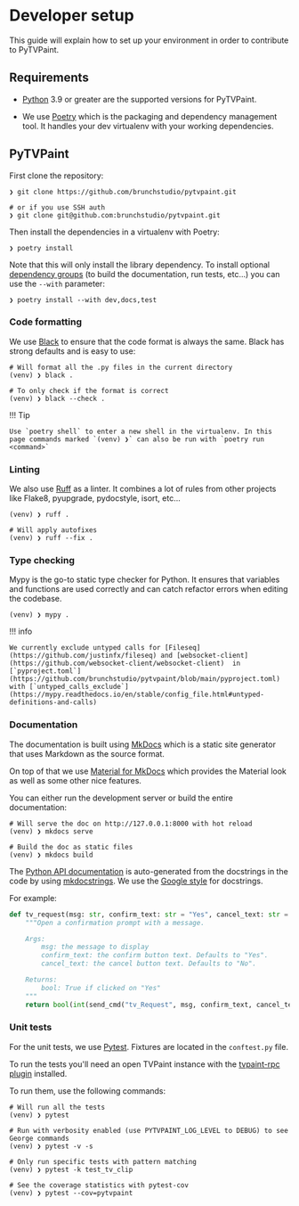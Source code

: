 # Developer setup

This guide will explain how to set up your environment in order to contribute to PyTVPaint.

## Requirements

- [Python](https://www.python.org/) 3.9 or greater are the supported versions for PyTVPaint.

- We use [Poetry](https://python-poetry.org/) which is the packaging and dependency management tool. It handles your dev virtualenv with your working dependencies.

## PyTVPaint

First clone the repository:

```shell
❯ git clone https://github.com/brunchstudio/pytvpaint.git

# or if you use SSH auth
❯ git clone git@github.com:brunchstudio/pytvpaint.git
```

Then install the dependencies in a virtualenv with Poetry:

```shell
❯ poetry install
```

Note that this will only install the library dependency. To install optional [dependency groups](https://python-poetry.org/docs/managing-dependencies/#dependency-groups) (to build the documentation, run tests, etc...) you can use the `--with` parameter:

```shell
❯ poetry install --with dev,docs,test
```

### Code formatting

We use [Black](https://black.readthedocs.io/en/stable/) to ensure that the code format is always the same. Black has strong defaults and is easy to use:

```shell
# Will format all the .py files in the current directory
(venv) ❯ black .

# To only check if the format is correct
(venv) ❯ black --check .
```

!!! Tip

    Use `poetry shell` to enter a new shell in the virtualenv. In this page commands marked `(venv) ❯` can also be run with `poetry run <command>`

### Linting

We also use [Ruff](https://docs.astral.sh/ruff/) as a linter. It combines a lot of rules from other projects like Flake8, pyupgrade, pydocstyle, isort, etc...

```shell
(venv) ❯ ruff .

# Will apply autofixes
(venv) ❯ ruff --fix .
```

### Type checking

Mypy is the go-to static type checker for Python. It ensures that variables and functions are used correctly and can catch refactor errors when editing the codebase.

```shell
(venv) ❯ mypy .
```

!!! info

    We currently exclude untyped calls for [Fileseq](https://github.com/justinfx/fileseq) and [websocket-client](https://github.com/websocket-client/websocket-client)  in [`pyproject.toml`](https://github.com/brunchstudio/pytvpaint/blob/main/pyproject.toml) with [`untyped_calls_exclude`](https://mypy.readthedocs.io/en/stable/config_file.html#untyped-definitions-and-calls)

### Documentation

The documentation is built using [MkDocs](https://www.mkdocs.org/) which is a static site generator that uses Markdown as the source format.

On top of that we use [Material for MkDocs](https://squidfunk.github.io/mkdocs-material/) which provides the Material look as well as some other nice features.

You can either run the development server or build the entire documentation:

```shell
# Will serve the doc on http://127.0.0.1:8000 with hot reload
(venv) ❯ mkdocs serve

# Build the doc as static files
(venv) ❯ mkdocs build
```

The [Python API documentation](https://brunchstudio.github.io/pytvpaint/api/objects/project/) is auto-generated from the docstrings in the code by using [mkdocstrings](https://mkdocstrings.github.io/). We use the [Google style](https://mkdocstrings.github.io/griffe/docstrings/#google-style) for docstrings.

For example:

```python
def tv_request(msg: str, confirm_text: str = "Yes", cancel_text: str = "No") -> bool:
    """Open a confirmation prompt with a message.

    Args:
        msg: the message to display
        confirm_text: the confirm button text. Defaults to "Yes".
        cancel_text: the cancel button text. Defaults to "No".

    Returns:
        bool: True if clicked on "Yes"
    """
    return bool(int(send_cmd("tv_Request", msg, confirm_text, cancel_text)))
```

### Unit tests

For the unit tests, we use [Pytest](https://docs.pytest.org/). Fixtures are located in the `conftest.py` file.

To run the tests you'll need an open TVPaint instance with the [tvpaint-rpc plugin](https://github.com/brunchstudio/tvpaint-rpc) installed.

To run them, use the following commands:

```shell
# Will run all the tests
(venv) ❯ pytest

# Run with verbosity enabled (use PYTVPAINT_LOG_LEVEL to DEBUG) to see George commands
(venv) ❯ pytest -v -s

# Only run specific tests with pattern matching
(venv) ❯ pytest -k test_tv_clip

# See the coverage statistics with pytest-cov
(venv) ❯ pytest --cov=pytvpaint
```
